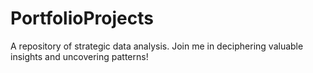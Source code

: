 # PortfolioProjects
 A repository of strategic data analysis. Join me in deciphering valuable insights and uncovering patterns!
